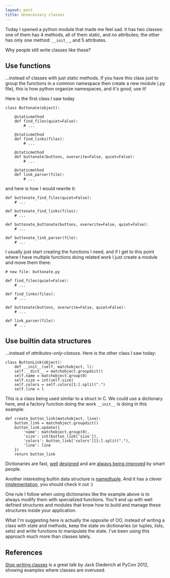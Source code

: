 ```yaml
---
layout: post
title: Unnecessary classes
---
```


Today I opened a python module that made me feel sad. It has two classes: one of them has 4 methods, all of them static, and no attributes; the other has only one method: `__init__`, and 5 attributes.

Why people still write classes like these?

## Use functions

...instead of classes with just static methods. If you have this class just to group the functions in a common namespace then create a new module (.py file), this is how python organize namespaces, and it's good, use it!

Here is the first class I saw today

    class Buttonate(object):

        @staticmethod
        def find_files(quiet=False):
            # ...
        
        @staticmethod
        def find_links(files):
            # ...
        
        @staticmethod
        def buttonate(buttons, overwrite=False, quiet=False):
            # ...

        @staticmethod
        def link_parser(file):
            # ...

and here is how I would rewrite it:

    def buttonate_find_files(quiet=False):
        # ...

    def buttonate_find_links(files):
        # ...

    def buttonate_buttonate(buttons, overwrite=False, quiet=False):
        # ...

    def buttonate_link_parser(file):
        # ...

I usually just start creating the functions I need, and if I get to this point where I have multiple functions doing related work I just create a module and move them there:

    # new file: buttonate.py

    def find_files(quiet=False):
        # ...

    def find_links(files):
        # ...

    def buttonate(buttons, overwrite=False, quiet=False):
        # ...

    def link_parser(file):
        # ...


## Use builtin data structures

...instead of _attributes-only-classes_. Here is the other class I saw today:

    class ButtonLink(object):
        def __init__(self, matchobject, l):
        self.__dict__ = matchobject.groupdict()
        self.name = matchobject.group(0)
        self.size = int(self.size)
        self.colors = self.colors[1:].split(".")
        self.line = l

This is a class being used similar to a struct in C. We could use a dictionary here, and a factory function doing the work `__init__` is doing in this example:

    def create_button_link(matchobject, line):
        button_link = matchobject.groupdict()
        button_link.update({
            'name': matchobject.group(0),
            'size': int(button_link['size']),
            'colors': button_link['colors'][1:].split("."),
            'line': line
        })
        return button_link

Dictionaries are fast, [well](http://hg.python.org/cpython/file/tip/Objects/dictnotes.txt) [designed](http://hg.python.org/cpython/file/tip/Objects/dictobject.c) and are [always being improved](http://mail.python.org/pipermail/python-dev/2012-December/123028.html) by smart people. 

Another interesting builtin data structure is [namedtuple](http://docs.python.org/2/library/collections.html#collections.namedtuple). And it has a clever [implementation](http://hg.python.org/cpython/file/baa7b5555656/Lib/collections/__init__.py#l233), you should check it out :)

One rule I follow when using dictionaries like the example above is to always modify them with specialized functions. You'll end up with well defined structures and modules that know how to build and manage these structures inside your application.

What I'm suggesting here is actually the opposite of OO, instead of writing a class with state and methods, keep the state on dictionaries (or tuples, lists, sets) and write functions to manipulate the state. I've been using this approach much more than classes lately.

## References

[Stop writing classes](https://www.youtube.com/watch?v=o9pEzgHorH0) is a great talk by Jack Diederich at PyCon 2012, showing examples where classes are overused.
